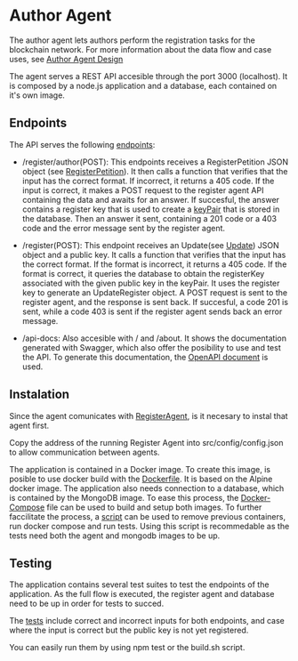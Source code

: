 # Author Agent
The author agent lets authors perform the registration tasks for the blockchain network. For more information about the data flow and case uses, see [Author Agent Design](../../Design/ClientApplication/AuthorAgent)

The agent serves a REST API accesible through the port 3000 (localhost). It is composed by a node.js application and a database, each contained on it's own image.

## Endpoints

The API serves the following [endpoints](./src/routes/router.js):

- /register/author(POST): This endpoints receives a RegisterPetition JSON object (see [RegisterPetition](../../Design/DataStructures/RegisterAuthorStructures)). It then calls a function that verifies that the input has the correct format. If incorrect, it returns a 405 code. If the input is correct, it makes a POST request to the register agent API containing the data and awaits for an answer. If succesful, the answer contains a register key that is used to create a [keyPair](../../Design/DataStructures/RegisterAuthorStructures) that is stored in the database. Then an answer it sent, containing a 201 code or a 403 code and the error message sent by the register agent.

- /register(POST): This endpoint receives an Update(see [Update](../../Design/DataStructures/Update)) JSON object and a public key. It calls a function that verifies that the input has the correct format. If the format is incorrect, it returns a 405 code. If the format is correct, it queries the database to obtain the registerKey associated with the given public key in the keyPair. It uses the register key to generate an UpdateRegister object. A POST request is sent to the register agent, and the response is sent back. If succesful, a code 201 is sent, while a code 403 is sent if the register agent sends back an error message.

- /api-docs: Also accesible with / and /about. It shows the documentation generated with Swagger, which also offer the posibility to use and test the API. To generate this documentation, the [OpenAPI document](./author-agent.json) is used.

## Instalation
Since the agent comunicates with [RegisterAgent](../RegisterAgent/), is it necesary to instal that agent first.

Copy the address of the running Register Agent into src/config/config.json to allow communication between agents.

The application is contained in a Docker image. To create this image, is posible to use docker build with the [Dockerfile](./Dockerfile). It is based on the Alpine docker image. The application also needs connection to a database, which is contained by the MongoDB image. To ease this process, the [Docker-Compose](./docker-compose.yml) file can be used to build and setup both images.
To further faccilitate the process, a [script](./src/scripts/build.sh) can be used to remove previous containers, run docker compose and run tests. Using this script is recommedable as the tests need both the agent and mongodb images to be up.

## Testing

The application contains several test suites to test the endpoints of the application. As the full flow is executed, the register agent and database need to be up in order for tests to succed.

The [tests](./src/__tests__/test-endpoints.js) include correct and incorrect inputs for both endpoints, and case where the input is correct but the public key is not yet registered.

You can easily run them by using npm test or the build.sh script.

